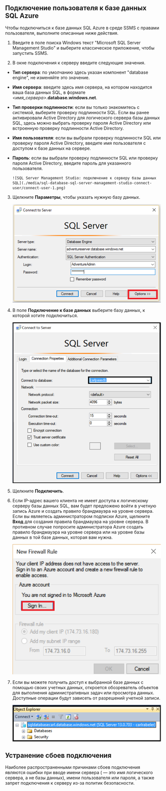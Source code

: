 ## Подключение пользователя к базе данных SQL Azure

Чтобы подключиться к базе данных SQL Azure в среде SSMS с правами пользователя, выполните описанные ниже действия.

1. Введите в поле поиска Windows текст "Microsoft SQL Server Management Studio" и выберите классическое приложение, чтобы запустить SSMS.

2. В окне подключения к серверу введите следующие значения.

- **Тип сервера**: по умолчанию здесь указан компонент "database engine", не изменяйте это значение.
 - **Имя сервера**: введите здесь имя сервера, на котором находится ваша база данных SQL, в формате *<имя\_сервера>*.**database.windows.net**.
 - **Тип проверки подлинности**: если вы только знакомитесь с системой, выберите проверку подлинности SQL. Если вы ранее активировали Active Directory для логического сервера базы данных SQL, здесь можно выбрать проверку пароля Active Directory или встроенную проверку подлинности Active Directory.
 - **Имя пользователя**: если вы выбрали проверку подлинности SQL или проверку пароля Active Directory, введите имя пользователя с доступом к базе данных на сервере.
 - **Пароль**: если вы выбрали проверку подлинности SQL или проверку пароля Active Directory, введите пароль для указанного пользователя.
   
       ![SQL Server Management Studio: подключение к серверу базы данных SQL](./media/sql-database-sql-server-management-studio-connect-user/connect-user-1.png)

3. Щелкните **Параметры**, чтобы указать нужную базу данных.

      ![SQL Server Management Studio: подключение к серверу базы данных SQL](./media/sql-database-sql-server-management-studio-connect-user/connect-user-2.png)
 
4. В поле **Подключение к базе данных** выберите базу данных, к которой хотите подключиться.

     ![SQL Server Management Studio: подключение к серверу базы данных SQL](./media/sql-database-sql-server-management-studio-connect-user/connect-user-3.png)

5. Щелкните **Подключить**.
 
6. Если IP-адрес вашего клиента не имеет доступа к логическому серверу базы данных SQL, вам будет предложено войти в учетную запись Azure и создать правило брандмауэра на уровне сервера. Если вы являетесь администратором подписки Azure, щелкните **Вход** для создания правила брандмауэра на уровне сервера. В противном случае попросите администратора Azure создать правило брандмауэра на уровне сервера или на уровне базы данных в той базе данных, которая вам нужна.
 
      ![SQL Server Management Studio: подключение к серверу базы данных SQL](./media/sql-database-sql-server-management-studio-connect-user/connect-user-4.png)
 
7. Если вы можете получить доступ к выбранной базе данных с помощью своих учетных данных, откроется обозреватель объектов для выполнения административных задач или просмотра данных. Доступные операции будут зависеть от разрешений учетной записи.
  
      ![SQL Server Management Studio: подключение к серверу базы данных SQL](./media/sql-database-sql-server-management-studio-connect-user/connect-user-5.png)
      
 
 ## Устранение сбоев подключения

Наиболее распространенными причинами сбоев подключения являются ошибки при вводе имени сервера (*<servername>* — это имя логического сервера, а не базы данных), имени пользователя или пароля, а также запрет подключения к серверу из-за политик безопасности.

<!---HONumber=AcomDC_0504_2016-->